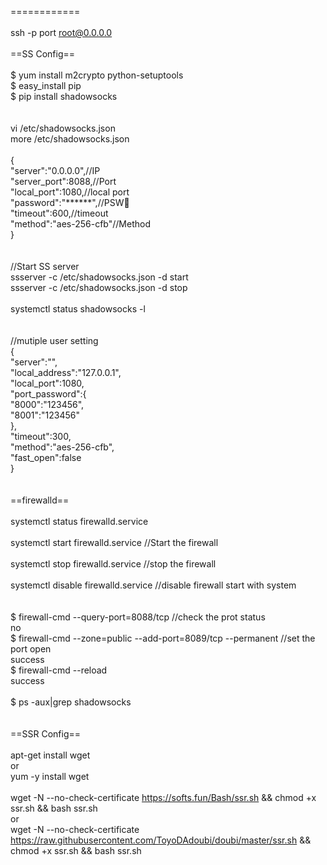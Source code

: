======<Command>======
<br/>
<br/>ssh -p port root@0.0.0.0
<br/>
<br/>
==SS Config==
<br/>
<br/>$ yum install m2crypto python-setuptools
<br/>$ easy_install pip
<br/>$ pip install shadowsocks
<br/>
<br/>
<br/>vi /etc/shadowsocks.json
<br/>more /etc/shadowsocks.json
<br/>
<br/>{
<br/>"server":"0.0.0.0",//IP 
<br/>"server_port":8088,//Port
<br/>"local_port":1080,//local port
<br/>"password":"******",//PSW􏵎 
<br/>"timeout":600,//timeout
<br/>"method":"aes-256-cfb"//Method
<br/>}
<br/>
<br/>
<br/>//Start SS server
<br/>ssserver -c /etc/shadowsocks.json -d start
<br/>ssserver -c /etc/shadowsocks.json -d stop
<br/>
<br/>systemctl status shadowsocks -l
<br/>
<br/>
<br/>//mutiple user setting
<br/>{
<br/>"server":"",
<br/>"local_address":"127.0.0.1",
<br/>"local_port":1080,
<br/>"port_password":{
<br/>"8000":"123456",
<br/>"8001":"123456"
<br/>},
<br/>"timeout":300,
<br/>"method":"aes-256-cfb",
<br/>"fast_open":false
<br/>}
<br/>
<br/>
<br/>==firewalld==
<br/>
<br/>systemctl status firewalld.service
<br/>
<br/>systemctl start firewalld.service //Start the firewall
<br/>
<br/>systemctl stop firewalld.service //stop the firewall
<br/>
<br/>systemctl disable firewalld.service //disable firewall start with system
<br/>
<br/>
<br/>$ firewall-cmd --query-port=8088/tcp //check the prot status
<br/>no
<br/>$ firewall-cmd --zone=public --add-port=8089/tcp --permanent //set the port open 
<br/>success
<br/>$ firewall-cmd --reload 
<br/>success
<br/>
<br/>$ ps -aux|grep shadowsocks
<br/>
<br/>
<br/>
==SSR Config==
<br/>
<br/>apt-get install wget
<br/>or
<br/>yum -y install wget
<br/>
<br/>wget -N --no-check-certificate https://softs.fun/Bash/ssr.sh && chmod +x ssr.sh && bash ssr.sh
<br/>or
<br/>wget -N --no-check-certificate https://raw.githubusercontent.com/ToyoDAdoubi/doubi/master/ssr.sh && chmod +x ssr.sh && bash ssr.sh
<br/>
<br/>
